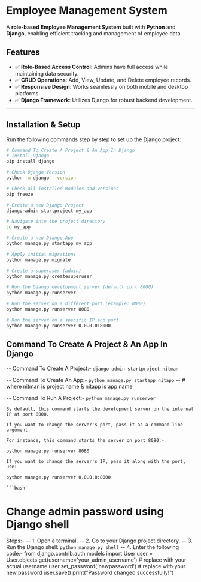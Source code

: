 # Employee Management System

A **role-based Employee Management System** built with **Python** and **Django**, enabling efficient tracking and management of employee data.

## Features

- ✅ **Role-Based Access Control**: Admins have full access while maintaining data security.
- ✅ **CRUD Operations**: Add, View, Update, and Delete employee records.
- ✅ **Responsive Design**: Works seamlessly on both mobile and desktop platforms.
- ✅ **Django Framework**: Utilizes Django for robust backend development.

---

## Installation & Setup

Run the following commands step by step to set up the Django project:

```bash
# Command To Create A Project & An App In Django
# Install Django
pip install django

# Check Django Version
python -m django --version

# Check all installed modules and versions
pip freeze

# Create a new Django Project
django-admin startproject my_app

# Navigate into the project directory
cd my_app

# Create a new Django App
python manage.py startapp my_app

# Apply initial migrations
python manage.py migrate

# Create a superuser (admin)
python manage.py createsuperuser

# Run the Django development server (default port 8000)
python manage.py runserver

# Run the server on a different port (example: 8080)
python manage.py runserver 8080

# Run the server on a specific IP and port
python manage.py runserver 0.0.0.0:8000

```
##  Command To Create A Project & An App In Django
-- Command To Create A Project:-
`django-admin startproject nitman`

-- Command To Create An App:-
`python manage.py startapp nitapp`
-- # where nitman is project name & nitapp is app name

-- Command To Run A Project:-
`python manage.py runserver`

```
By default, this command starts the development server on the internal IP at port 8000.

If you want to change the server's port, pass it as a command-line argument.

For instance, this command starts the server on port 8080:-

python manage.py runserver 8080

If you want to change the server's IP, pass it along with the port, use:-

python manage.py runserver 0.0.0.0:8000

```bash
```
# Change admin password using Django shell
 Steps:-
-- 1. Open a terminal.
-- 2. Go to your Django project directory.
-- 3. Run the Django shell:
`python manage.py shell`
-- 4. Enter the following code:-
from django.contrib.auth.models import User
user = User.objects.get(username='your_admin_username')    # replace with your actual username
user.set_password('newpassword')                           # replace with your new password
user.save()
print("Password changed successfully!")
